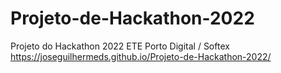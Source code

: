 # Projeto-de-Hackathon-2022
Projeto do Hackathon 2022 ETE Porto Digital / Softex
https://joseguilhermeds.github.io/Projeto-de-Hackathon-2022/
